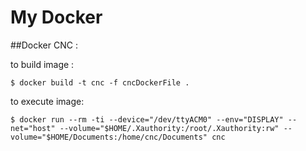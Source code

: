 My Docker
=========

##Docker CNC :

to build image :
```shel
$ docker build -t cnc -f cncDockerFile .
```

to execute image:
```shell
$ docker run --rm -ti --device="/dev/ttyACM0" --env="DISPLAY" --net="host" --volume="$HOME/.Xauthority:/root/.Xauthority:rw" --volume="$HOME/Documents:/home/cnc/Documents" cnc
```

